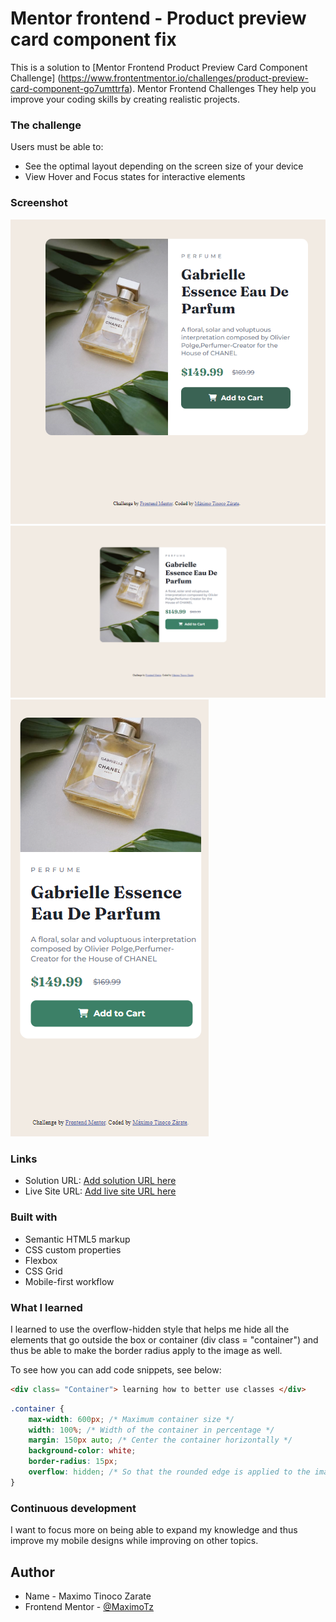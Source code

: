 # Mentor frontend - Product preview card component fix

This is a solution to [Mentor Frontend Product Preview Card Component Challenge] (https://www.frontentmentor.io/challenges/product-preview-card-component-go7umttrfa). Mentor Frontend Challenges They help you improve your coding skills by creating realistic projects.


### The challenge

Users must be able to:

- See the optimal layout depending on the screen size of your device
- View Hover and Focus states for interactive elements


### Screenshot

![](./images/active-finish.png)
![](./images/desktop-finish.png)
![](./images/mobile-finish.png)


### Links

- Solution URL: [Add solution URL here](https://your-solution-url.com)
- Live Site URL: [Add live site URL here](https://your-live-site-url.com)


### Built with

- Semantic HTML5 markup
- CSS custom properties
- Flexbox
- CSS Grid
- Mobile-first workflow


### What I learned

I learned to use the overflow-hidden style that helps me hide all the elements that go outside the box or container (div class = "container") and thus be able to make the border radius apply to the image as well.

To see how you can add code snippets, see below:

```HTML
<div class= "Container"> learning how to better use classes </div>
```
```CSS
.container {
    max-width: 600px; /* Maximum container size */
    width: 100%; /* Width of the container in percentage */
    margin: 150px auto; /* Center the container horizontally */
    background-color: white;
    border-radius: 15px;
    overflow: hidden; /* So that the rounded edge is applied to the image as well */
}
```

### Continuous development

I want to focus more on being able to expand my knowledge and thus improve my mobile designs while improving on other topics.

## Author

- Name - Maximo Tinoco Zarate
- Frontend Mentor - [@MaximoTz](https://www.frontendmentor.io/profile/MaximoTz)

